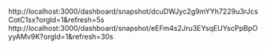 http://localhost:3000/dashboard/snapshot/dcuDWJyc2g9mYYh7229u3rJcsCotC1sx?orgId=1&refresh=5s
http://localhost:3000/dashboard/snapshot/eEFm4s2Jru3EYsqEUYscPpBpOyyAMv9K?orgId=1&refresh=30s
